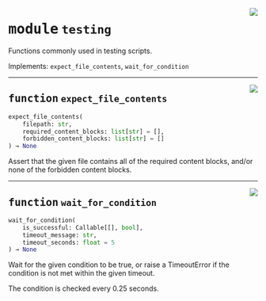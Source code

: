 <!-- markdownlint-disable -->

<a href="https://github.com/tum-esm/utils/tree/main/tum_esm_utils/testing.py#L0"><img align="right" style="float:right;" src="https://img.shields.io/badge/-source-cccccc?style=flat-square" /></a>

# <kbd>module</kbd> `testing`
Functions commonly used in testing scripts. 

Implements: `expect_file_contents`, `wait_for_condition` 


---

<a href="https://github.com/tum-esm/utils/tree/main/tum_esm_utils/testing.py#L9"><img align="right" style="float:right;" src="https://img.shields.io/badge/-source-cccccc?style=flat-square" /></a>

## <kbd>function</kbd> `expect_file_contents`

```python
expect_file_contents(
    filepath: str,
    required_content_blocks: list[str] = [],
    forbidden_content_blocks: list[str] = []
) → None
```

Assert that the given file contains all of the required content blocks, and/or none of the forbidden content blocks. 


---

<a href="https://github.com/tum-esm/utils/tree/main/tum_esm_utils/testing.py#L27"><img align="right" style="float:right;" src="https://img.shields.io/badge/-source-cccccc?style=flat-square" /></a>

## <kbd>function</kbd> `wait_for_condition`

```python
wait_for_condition(
    is_successful: Callable[[], bool],
    timeout_message: str,
    timeout_seconds: float = 5
) → None
```

Wait for the given condition to be true, or raise a TimeoutError if the condition is not met within the given timeout. 

The condition is checked every 0.25 seconds. 


